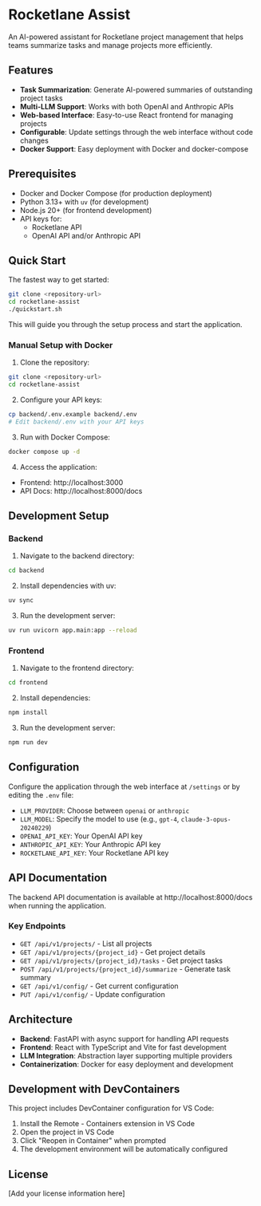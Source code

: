 # Rocketlane Assist

An AI-powered assistant for Rocketlane project management that helps teams summarize tasks and manage projects more efficiently.

## Features

- **Task Summarization**: Generate AI-powered summaries of outstanding project tasks
- **Multi-LLM Support**: Works with both OpenAI and Anthropic APIs
- **Web-based Interface**: Easy-to-use React frontend for managing projects
- **Configurable**: Update settings through the web interface without code changes
- **Docker Support**: Easy deployment with Docker and docker-compose

## Prerequisites

- Docker and Docker Compose (for production deployment)
- Python 3.13+ with `uv` (for development)
- Node.js 20+ (for frontend development)
- API keys for:
  - Rocketlane API
  - OpenAI API and/or Anthropic API

## Quick Start

The fastest way to get started:

```bash
git clone <repository-url>
cd rocketlane-assist
./quickstart.sh
```

This will guide you through the setup process and start the application.

### Manual Setup with Docker

1. Clone the repository:
```bash
git clone <repository-url>
cd rocketlane-assist
```

2. Configure your API keys:
```bash
cp backend/.env.example backend/.env
# Edit backend/.env with your API keys
```

3. Run with Docker Compose:
```bash
docker compose up -d
```

4. Access the application:
- Frontend: http://localhost:3000
- API Docs: http://localhost:8000/docs

## Development Setup

### Backend

1. Navigate to the backend directory:
```bash
cd backend
```

2. Install dependencies with uv:
```bash
uv sync
```

3. Run the development server:
```bash
uv run uvicorn app.main:app --reload
```

### Frontend

1. Navigate to the frontend directory:
```bash
cd frontend
```

2. Install dependencies:
```bash
npm install
```

3. Run the development server:
```bash
npm run dev
```

## Configuration

Configure the application through the web interface at `/settings` or by editing the `.env` file:

- `LLM_PROVIDER`: Choose between `openai` or `anthropic`
- `LLM_MODEL`: Specify the model to use (e.g., `gpt-4`, `claude-3-opus-20240229`)
- `OPENAI_API_KEY`: Your OpenAI API key
- `ANTHROPIC_API_KEY`: Your Anthropic API key
- `ROCKETLANE_API_KEY`: Your Rocketlane API key

## API Documentation

The backend API documentation is available at http://localhost:8000/docs when running the application.

### Key Endpoints

- `GET /api/v1/projects/` - List all projects
- `GET /api/v1/projects/{project_id}` - Get project details
- `GET /api/v1/projects/{project_id}/tasks` - Get project tasks
- `POST /api/v1/projects/{project_id}/summarize` - Generate task summary
- `GET /api/v1/config/` - Get current configuration
- `PUT /api/v1/config/` - Update configuration

## Architecture

- **Backend**: FastAPI with async support for handling API requests
- **Frontend**: React with TypeScript and Vite for fast development
- **LLM Integration**: Abstraction layer supporting multiple providers
- **Containerization**: Docker for easy deployment and development

## Development with DevContainers

This project includes DevContainer configuration for VS Code:

1. Install the Remote - Containers extension in VS Code
2. Open the project in VS Code
3. Click "Reopen in Container" when prompted
4. The development environment will be automatically configured

## License

[Add your license information here]